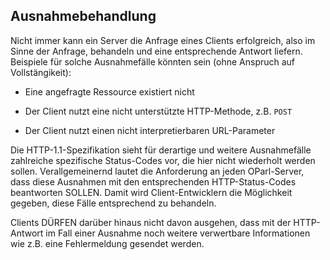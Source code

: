 Ausnahmebehandlung
------------------

Nicht immer kann ein Server die Anfrage eines Clients erfolgreich, also im Sinne
der Anfrage, behandeln und eine entsprechende Antwort liefern. Beispiele für solche
Ausnahmefälle könnten sein (ohne Anspruch auf Vollstängikeit):

* Eine angefragte Ressource existiert nicht

* Der Client nutzt eine nicht unterstützte HTTP-Methode, z.B. `POST`

* Der Client nutzt einen nicht interpretierbaren URL-Parameter

Die HTTP-1.1-Spezifikation sieht für derartige und weitere Ausnahmefälle
zahlreiche spezifische Status-Codes vor, die hier nicht wiederholt werden
sollen. Verallgemeinernd lautet die Anforderung an jeden OParl-Server,
dass diese Ausnahmen mit den entsprechenden HTTP-Status-Codes beantworten
SOLLEN. Damit wird Client-Entwicklern die Möglichkeit gegeben, diese Fälle
entsprechend zu behandeln.

Clients DÜRFEN darüber hinaus nicht davon ausgehen, dass mit der HTTP-Antwort
im Fall einer Ausnahme noch weitere verwertbare Informationen wie z.B. eine
Fehlermeldung gesendet werden.
